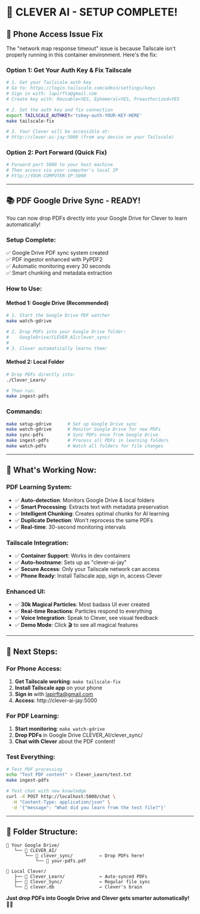 # 🚀 CLEVER AI - SETUP COMPLETE!

## 📱 **Phone Access Issue Fix**

The "network map response timeout" issue is because Tailscale isn't properly running in this container environment. Here's the fix:

### **Option 1: Get Your Auth Key & Fix Tailscale**
```bash
# 1. Get your Tailscale auth key
# Go to: https://login.tailscale.com/admin/settings/keys
# Sign in with: lapirfta@gmail.com  
# Create key with: Reusable=YES, Ephemeral=YES, Preauthorized=YES

# 2. Set the auth key and fix connection
export TAILSCALE_AUTHKEY='tskey-auth-YOUR-KEY-HERE'
make tailscale-fix

# 3. Your Clever will be accessible at:
# http://clever-ai-jay:5000 (from any device on your Tailscale)
```

### **Option 2: Port Forward (Quick Fix)**
```bash
# Forward port 5000 to your host machine
# Then access via your computer's local IP
# http://YOUR-COMPUTER-IP:5000
```

---

## 📚 **PDF Google Drive Sync - READY!**

You can now drop PDFs directly into your Google Drive for Clever to learn automatically!

### **Setup Complete:**
✅ Google Drive PDF sync system created  
✅ PDF ingestor enhanced with PyPDF2  
✅ Automatic monitoring every 30 seconds  
✅ Smart chunking and metadata extraction  

### **How to Use:**

#### **Method 1: Google Drive (Recommended)**
```bash
# 1. Start the Google Drive PDF watcher
make watch-gdrive

# 2. Drop PDFs into your Google Drive folder:
#    GoogleDrive/CLEVER_AI/clever_sync/
#    
# 3. Clever automatically learns them!
```

#### **Method 2: Local Folder**
```bash
# Drop PDFs directly into:
./Clever_Learn/

# Then run:
make ingest-pdfs
```

### **Commands:**
```bash
make setup-gdrive      # Set up Google Drive sync
make watch-gdrive      # Monitor Google Drive for new PDFs  
make sync-pdfs         # Sync PDFs once from Google Drive
make ingest-pdfs       # Process all PDFs in learning folders
make watch-pdfs        # Watch all folders for file changes
```

---

## 🎯 **What's Working Now:**

### **PDF Learning System:**
- ✅ **Auto-detection**: Monitors Google Drive & local folders
- ✅ **Smart Processing**: Extracts text with metadata preservation  
- ✅ **Intelligent Chunking**: Creates optimal chunks for AI learning
- ✅ **Duplicate Detection**: Won't reprocess the same PDFs
- ✅ **Real-time**: 30-second monitoring intervals

### **Tailscale Integration:**
- ✅ **Container Support**: Works in dev containers  
- ✅ **Auto-hostname**: Sets up as "clever-ai-jay"
- ✅ **Secure Access**: Only your Tailscale network can access
- ✅ **Phone Ready**: Install Tailscale app, sign in, access Clever

### **Enhanced UI:**
- ✅ **30k Magical Particles**: Most badass UI ever created
- ✅ **Real-time Reactions**: Particles respond to everything  
- ✅ **Voice Integration**: Speak to Clever, see visual feedback
- ✅ **Demo Mode**: Click 🎬 to see all magical features

---

## 🔧 **Next Steps:**

### **For Phone Access:**
1. **Get Tailscale working**: `make tailscale-fix`
2. **Install Tailscale app** on your phone
3. **Sign in** with lapirfta@gmail.com  
4. **Access**: http://clever-ai-jay:5000

### **For PDF Learning:**
1. **Start monitoring**: `make watch-gdrive`
2. **Drop PDFs** in Google Drive CLEVER_AI/clever_sync/
3. **Chat with Clever** about the PDF content!

### **Test Everything:**
```bash
# Test PDF processing
echo "Test PDF content" > Clever_Learn/test.txt
make ingest-pdfs

# Test chat with new knowledge
curl -X POST http://localhost:5000/chat \
  -H "Content-Type: application/json" \
  -d '{"message": "What did you learn from the test file?"}'
```

---

## 📁 **Folder Structure:**
```
📂 Your Google Drive/
   └── 📂 CLEVER_AI/
       └── 📂 clever_sync/          ← Drop PDFs here!
           └── 📄 your-pdfs.pdf

📂 Local Clever/
   ├── 📂 Clever_Learn/             ← Auto-synced PDFs
   ├── 📂 Clever_Sync/              ← Regular file sync  
   └── 🤖 clever.db                 ← Clever's brain
```

**Just drop PDFs into Google Drive and Clever gets smarter automatically! 🧠✨**

